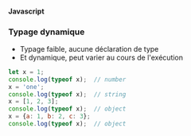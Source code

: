 #### Javascript
### Typage dynamique
* Typage faible, aucune déclaration de type
* Et dynamique, peut varier au cours de l'exécution

```javascript
let x = 1;
console.log(typeof x);  // number
x = 'one';
console.log(typeof x);  // string
x = [1, 2, 3];
console.log(typeof x);  // object
x = {a: 1, b: 2, c: 3};
console.log(typeof x);  // object
```



